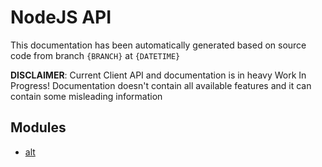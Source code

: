 # NodeJS API

This documentation has been automatically generated based on source code from branch `{BRANCH}` at `{DATETIME}`

**DISCLAIMER**: Current Client API and documentation is in heavy Work In Progress! Documentation doesn't contain all available features and it can contain some misleading information

## Modules
* [alt](docs/ServerAPI/nodejs/modules/alt/index.md)
